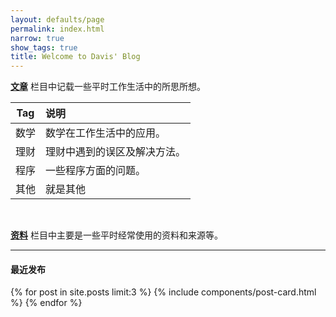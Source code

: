 ```yaml
---
layout: defaults/page
permalink: index.html
narrow: true
show_tags: true
title: Welcome to Davis' Blog
---
```


[**文章**]({{site.utl}}list/posts.html) 栏目中记载一些平时工作生活中的所思所想。

|Tag|说明|
|:----:|:----|
|数学|数学在工作生活中的应用。|
|理财|理财中遇到的误区及解决方法。|
|程序|一些程序方面的问题。|
|其他|就是其他|

<br>

[**资料**]({{site.utl}}list/projects.html) 栏目中主要是一些平时经常使用的资料和来源等。

***
#### 最近发布

{% for post in site.posts limit:3 %}
{% include components/post-card.html %}
{% endfor %}


